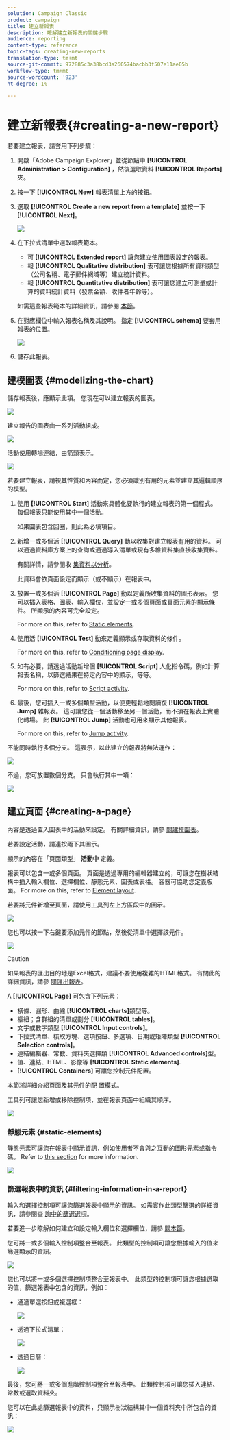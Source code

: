 ```yaml
---
solution: Campaign Classic
product: campaign
title: 建立新報表
description: 瞭解建立新報表的關鍵步驟
audience: reporting
content-type: reference
topic-tags: creating-new-reports
translation-type: tm+mt
source-git-commit: 972885c3a38bcd3a260574bacbb3f507e11ae05b
workflow-type: tm+mt
source-wordcount: '923'
ht-degree: 1%

---
```



# 建立新報表{#creating-a-new-report}

若要建立報表，請套用下列步驟：

1. 開啟「Adobe Campaign Explorer」並從節點中 **[!UICONTROL Administration > Configuration]** ，然後選取資料 **[!UICONTROL Reports]** 夾。
1. 按一下 **[!UICONTROL New]** 報表清單上方的按鈕。
1. 選取 **[!UICONTROL Create a new report from a template]** 並按一下 **[!UICONTROL Next]**。

   ![](assets/s_ncs_advuser_report_wizard_new_01.png)

1. 在下拉式清單中選取報表範本。

   * 可 **[!UICONTROL Extended report]** 讓您建立使用圖表設定的報表。
   * 報 **[!UICONTROL Qualitative distribution]** 表可讓您根據所有資料類型（公司名稱、電子郵件網域等）建立統計資料。
   * 報 **[!UICONTROL Quantitative distribution]** 表可讓您建立可測量或計算的資料統計資料（發票金額、收件者年齡等）。

   如需這些報表範本的詳細資訊，請參閱 [本節](../../reporting/using/about-descriptive-analysis.md)。

1. 在對應欄位中輸入報表名稱及其說明。 指定 **[!UICONTROL schema]** 要套用報表的位置。

   ![](assets/s_ncs_advuser_report_wizard_020.png)

1. 儲存此報表。

## 建模圖表 {#modelizing-the-chart}

儲存報表後，應顯示此項。 您現在可以建立報表的圖表。

![](assets/s_ncs_user_report_wizard_021.png)

建立報告的圖表由一系列活動組成。

![](assets/s_ncs_advuser_report_wizard_031.png)

活動使用轉場連結，由箭頭表示。

![](assets/s_ncs_advuser_report_wizard_032.png)

若要建立報表，請視其性質和內容而定，您必須識別有用的元素並建立其邏輯順序的模型。

1. 使用 **[!UICONTROL Start]** 活動來具體化要執行的建立報表的第一個程式。 每個報表只能使用其中一個活動。

   如果圖表包含回圈，則此為必填項目。

1. 新增一或多個活 **[!UICONTROL Query]** 動以收集對建立報表有用的資料。 可以通過資料庫方案上的查詢或通過導入清單或現有多維資料集直接收集資料。

   有關詳情，請參閱收 [集資料以分析](../../reporting/using/collecting-data-to-analyze.md)。

   此資料會依頁面設定而顯示（或不顯示）在報表中。

1. 放置一或多個活 **[!UICONTROL Page]** 動以定義所收集資料的圖形表示。 您可以插入表格、圖表、輸入欄位，並設定一或多個頁面或頁面元素的顯示條件。 所顯示的內容可完全設定。

   For more on this, refer to [Static elements](#static-elements).

1. 使用活 **[!UICONTROL Test]** 動來定義顯示或存取資料的條件。

   For more on this, refer to [Conditioning page display](../../reporting/using/defining-a-conditional-content.md#conditioning-page-display).

1. 如有必要，請透過活動新增個 **[!UICONTROL Script]** 人化指令碼，例如計算報表名稱，以篩選結果在特定內容中的顯示，等等。

   For more on this, refer to [Script activity](../../reporting/using/advanced-functionalities.md#script-activity).

1. 最後，您可插入一或多個類型活動，以便更輕鬆地閱讀復 **[!UICONTROL Jump]** 雜報表。 這可讓您從一個活動移至另一個活動，而不須在報表上實體化轉場。 此 **[!UICONTROL Jump]** 活動也可用來顯示其他報表。

   For more on this, refer to [Jump activity](../../reporting/using/advanced-functionalities.md#jump-activity).

不能同時執行多個分支。 這表示，以此建立的報表將無法運作：

![](assets/reporting_graph_sample_ko.png)

不過，您可放置數個分支。 只會執行其中一項：

![](assets/reporting_graph_sample_ok.png)

## 建立頁面 {#creating-a-page}

內容是透過置入圖表中的活動來設定。 有關詳細資訊，請參 [閱建模圖表](#modelizing-the-chart)。

若要設定活動，請連按兩下其圖示。

顯示的內容在「頁面類型」 **活動中** 定義。

報表可以包含一或多個頁面。 頁面是透過專用的編輯器建立的，可讓您在樹狀結構中插入輸入欄位、選擇欄位、靜態元素、圖表或表格。 容器可協助您定義版面。 For more on this, refer to [Element layout](../../reporting/using/element-layout.md).

若要將元件新增至頁面，請使用工具列左上方區段中的圖示。

![](assets/reporting_add_component_in_page.png)

您也可以按一下右鍵要添加元件的節點，然後從清單中選擇該元件。

![](assets/s_ncs_advuser_report_wizard_09.png)

>[!CAUTION]
>
>如果報表的匯出目的地是Excel格式，建議不要使用複雜的HTML格式。 有關此的詳細資訊，請參 [閱匯出報表](../../reporting/using/actions-on-reports.md#exporting-a-report)。

A **[!UICONTROL Page]** 可包含下列元素：

* 橫條、圓形、曲線 **[!UICONTROL charts]**&#x200B;類型等。
* 樞紐；含群組的清單或劃分 **[!UICONTROL tables]**。
* 文字或數字類型 **[!UICONTROL Input controls]**。
* 下拉式清單、核取方塊、選項按鈕、多選項、日期或矩陣類型 **[!UICONTROL Selection controls]**。
* 連結編輯器、常數、資料夾選擇類 **[!UICONTROL Advanced controls]**&#x200B;型。
* 值、連結、HTML、影像等 **[!UICONTROL Static elements]**.
* **[!UICONTROL Containers]** 可讓您控制元件配置。

本節將詳細介紹頁面及其元件的配 [置模式](../../web/using/about-web-forms.md)。

工具列可讓您新增或移除控制項，並在報表頁面中組織其順序。

![](assets/s_ncs_advuser_report_wizard_08.png)

### 靜態元素 {#static-elements}

靜態元素可讓您在報表中顯示資訊，例如使用者不會與之互動的圖形元素或指令碼。 Refer to [this section](../../web/using/static-elements-in-a-web-form.md#inserting-html-content) for more information.

![](assets/s_advuser_report_page_activity_03.png)

### 篩選報表中的資訊 {#filtering-information-in-a-report}

輸入和選擇控制項可讓您篩選報表中顯示的資訊。 如需實作此類型篩選的詳細資訊，請參閱查 [詢中的篩選選項](../../reporting/using/collecting-data-to-analyze.md#filtering-options-in-the-queries)。

若要進一步瞭解如何建立和設定輸入欄位和選擇欄位，請參 [閱本節](../../web/using/about-web-forms.md)。

您可將一或多個輸入控制項整合至報表。 此類型的控制項可讓您根據輸入的值來篩選顯示的資訊。

![](assets/reporting_control_text.png)

您也可以將一或多個選擇控制項整合至報表中。 此類型的控制項可讓您根據選取的值，篩選報表中包含的資訊，例如：

* 通過單選按鈕或複選框：

   ![](assets/reporting_radio_buttons.png)

* 透過下拉式清單：

   ![](assets/reporting_control_list.png)

* 透過日曆：

   ![](assets/reporting_control_date.png)

最後，您可將一或多個進階控制項整合至報表中。 此類控制項可讓您插入連結、常數或選取資料夾。

您可以在此處篩選報表中的資料，只顯示樹狀結構其中一個資料夾中所包含的資訊：

![](assets/reporting_control_folder.png)
